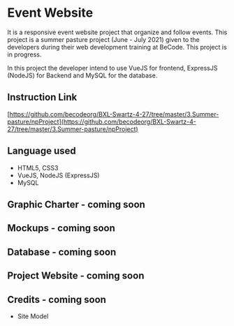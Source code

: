 # Event Website
It is a responsive event website project that organize and follow events. This project is a summer pasture project (June - July 2021) given to the developers during their web development training at BeCode. This project is in progress.

In this project the developer intend to use VueJS for frontend, ExpressJS (NodeJS) for Backend and MySQL for the database. 

## Instruction Link
[https://github.com/becodeorg/BXL-Swartz-4-27/tree/master/3.Summer-pasture/npProject](https://github.com/becodeorg/BXL-Swartz-4-27/tree/master/3.Summer-pasture/npProject)

## Language used
- HTML5, CSS3
- VueJS, NodeJS (ExpressJS)
- MySQL

## Graphic Charter - coming soon

## Mockups - coming soon

## Database - coming soon

## Project Website - coming soon

## Credits - coming soon
- Site Model